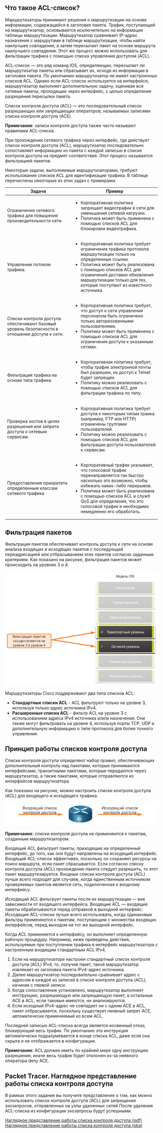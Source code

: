 <!-- 4.1.1 -->
## Что такое ACL-список?
Маршрутизаторы принимают решения о маршрутизации на основе информации, содержащейся в заголовке пакета. Трафик, поступающий на маршрутизатор, основывается исключительно на информации таблицы маршрутизации. Маршрутизатор сравнивает IP-адрес назначения с маршрутами в таблице маршрутизации, чтобы найти наилучшее совпадение, а затем пересылает пакет на основе маршрута наилучшего совпадения. Этот же процесс можно использовать для фильтрации трафика с помощью списка управления доступом (ACL).

ACL-список — это ряд команд IOS, определяющих, пересылает ли маршрутизатор пакеты или сбрасывает их, исходя из информации в заголовке пакета. По умолчанию маршрутизатор не имеет настроенных списков ACL. Однако если ACL-список используется на интерфейсе, маршрутизатор выполняет дополнительную задачу, оценивая все сетевые пакеты, проходящие через интерфейс, с целью определения разрешения пересылки пакета.

Список контроля доступа (ACL) — это последовательный список разрешающих или запрещающих операторов, называемых записями списка контроля доступа (ACE).

**Примечание**: записи контроля доступа также часто называют правилами ACL-списка.

При прохождении сетевого трафика через интерфейс, где действует список контроля доступа (ACL), маршрутизатор последовательно сопоставляет информацию из пакета с каждой записью в списке контроля доступа на предмет соответствия. Этот процесс называется фильтрацией пакетов.

Некоторые задачи, выполняемые маршрутизаторами, требуют использования списков ACL для идентификации трафика. В таблице перечислены некоторые из этих задач с примерами.

| **Задача** | **Пример** |
| --- | --- |
| Ограничение сетевого трафика для повышения производительности сети. | <ul><li>Корпоративная политика запрещает видеотрафик в сети для уменьшения сетевой нагрузки.</li><li>Политика может быть применена с помощью списков ACL для блокировки видеотрафика. </li></ul> |
| Управление потоком трафика. | <ul><li>Корпоративная политика требует ограничения трафика протокола маршрутизации только на определенные ссылки.</li><li>Политика может быть реализована с помощью списков ACL для ограничения доставки обновления маршрутизации только для тех, которые поступают из известного источника.</li></ul> |
| Списки контроля доступа обеспечивают базовый уровень безопасности в отношении доступа к сети. | <ul><li>Корпоративная политика требует, что доступ к сети управления персоналом быть ограничено только авторизованными пользователями.</li><li>Политика может быть применена с помощью списков ACL для ограничения доступа к указанным сетями.</li></ul> |
| Фильтрация трафика на основе типа трафика. | <ul><li>Корпоративная политика требует, чтобы трафик электронной почты был разрешен, но доступ к Telnet будет запрещен.</li><li>Политику можно реализовать с помощью списков ACL для фильтрации трафика по типу.</li></ul> |
| Проверка хостов в целях разрешения или запрета доступа к сетевым сервисам. | <ul><li>Корпоративная политика требует доступа к некоторым типам траика (например, FTP или HTTP) ограничены группами пользователей.</li><li>Политику можно реализовать с помощью списков ACL для фильтрации доступа пользователей к сервисам.</li></ul> |
| Предоставление приоритета определенным классам сетевого трафика | <ul><li>Корпоративный трафик указывает, что голосовой трафик перенаправляется так быстро насколько это возможно, чтобы избежать каких-либо перерывов.</li><li>Политика может быть реализована с помощью списков ACL и служб QoS для определения, что это голосовой трафик и необходимо немедленно его обработать.</li></ul> |
<!-- 4.1.2 -->
## Фильтрация пакетов

Фильтрация пакетов обеспечивает контроль доступа к сети на основе анализа входящих и исходящих пакетов с последующей переадресацией или отбрасыванием этих пакетов согласно заданным критериям. Как показано на рисунке, фильтрация пакетов может происходить на уровнях 3 и 4.

![](./assets/4.1.2.png)
<!-- /courses/ensa-dl/ae8e8c82-34fd-11eb-ba19-f1886492e0e4/aeb415e6-34fd-11eb-ba19-f1886492e0e4/assets/c6077f52-1c46-11ea-af56-e368b99e9723.svg -->

<!--
На рисунке показана модель  OSI прикладной уровень 7, уровень представления 6, сеансовый уровень 5, транспортный уровень 4, сетевой уровень 3, канальный уровень 2 и физический уровень 1. Все уровни исчезают, за исключением сети уровня 3 и транспортного уровня 4 для акцентирования.  Сбоку в оранжевом поле указано, что фильтрация пакетов работает на уровне 3 и уровне 4. Две оранжевые стрелки указывают на уровень 3 и уровень 4.
-->

Маршрутизаторы Cisco поддерживают два типа списков ACL:

- **Стандартные списки ACL** - ACL фильтруют только на уровне 3, используя только адрес источника IPv4.
- **Расширенные списки ACL** - фильтр ACL на уровне 3 с использованием адреса IPv4 источника и/или назначения. Они также могут фильтровать на уровне 4, используя порты TCP, UDP и дополнительную информацию о типе протокола для более точного управления.

<!-- 4.1.3 -->
## Принцип работы списков контроля доступа

Списки контроля доступа определяют набор правил, обеспечивающих дополнительный контроль над пакетами, которые принимаются интерфейсами, транзитными пакетами, которые передаются через маршрутизатор, а также пакетами, которые отправляются из интерфейсов маршрутизатора.

Как показано на рисунке, можно настроить списки контроля доступа (ACL) для входящего и исходящего трафика.

![](./assets/4.1.3.png)

<!-- /courses/ensa-dl/ae8e8c82-34fd-11eb-ba19-f1886492e0e4/aeb415e6-34fd-11eb-ba19-f1886492e0e4/assets/c60842a1-1c46-11ea-af56-e368b99e9723.svg -->

<!--
На рисунке показан входящий и исходящий трафик на маршрутизаторе. В центре находится один маршрутизатор, слева — оранжевая стрелка, указывающая на маршрутизатор. Над стрелкой слова Входящий ACL. Справа находится еще одна оранжевая стрелка, но она начинается с маршрутизатора и указывает в сторону. Над стрелкой слова Исходящий  ACL.
-->

**Примечание**: списки контроля доступа не применяются к пакетам, созданным маршрутизатором.

Входящий ACL фильтрует пакеты, приходящие на определенный интерфейс, до того, как они будут направлены на исходящий интерфейс. Входящий ACL-список эффективен, поскольку он сохраняет ресурсы на поиск маршрута, если пакет сбрасывается. Если согласно списку контроля доступа (ACL) прохождение пакета следует разрешить, то этот пакет маршрутизируется. Входные списки контроля доступа (ACL) лучше всего подходят для случаев, когда единственным источником проверяемых пакетов является сеть, подключенная к входному интерфейсу.

Исходящий ACL фильтрует пакеты после их маршрутизации — вне зависимости от входящего интерфейса. Входящие ACL — входящие пакеты обрабатываются перед отправкой в выходной интерфейс. Исходящие ACL-списки лучше всего использовать, когда одинаковые фильтры применяются к пакетам, поступающим с множества входящих интерфейсов, перед выходом на тот же выходной интерфейс.

Когда ACL применяется к интерфейсу, он выполняет определенную рабочую процедуру. Например, ниже приведены действия, используемые при поступлении трафика в интерфейс маршрутизатора с настроенным входящим стандартным ACL IPv4.

1. Если на маршрутизаторе настроен стандартный список контроля доступа (ACL) IPv4, то, получив пакет, такой маршрутизатор извлекает из заголовка пакета IPv4-адрес источника.
2. Далее маршрутизатор последовательно сравнивает адрес с адресом в каждой из записей в списке контроля доступа (ACL), начиная с первой записи.
3. Когда сопоставление установлено, маршрутизатор выполняет инструкцию, разрешающую или запрещающую пакет, а остальные ACE в ACL, если таковые имеются, не анализируются.
4. Если исходный IPv4-адрес не совпадает ни с одним ACE в ACL, пакет отбрасывается, поскольку существует неявный запрет ACE, автоматически применяемый ко всем ACL.

Последней записью ACL-списка всегда является косвенный отказ, блокирующий весь трафик. По умолчанию эта инструкция автоматически подразумевается в конце списка ACL, даже если она скрыта и не отображается в конфигурации.

**Примечание**: ACL должен иметь по крайней мере одну инструкцию разрешения, иначе весь трафик будет отклонен из-за неявного оператора deny ACE.

<!-- 4.1.4 -->
## Packet Tracer. Наглядное представление работы списка контроля доступа

В рамках этого задания вы получите представление о том, как можно использовать список контроля доступа (ACL) для запрещения эхозапросов, отправленных на узлы удаленных сетей После удаления ACL-списка из конфигурации эхозапросы будут успешными.

[Наглядное представление работы списка контроля доступа (pdf)](./assets/4.1.4-packet-tracer---acl-demonstration_ru-RU.pdf)  
[Наглядное представление работы списка контроля доступа (pka)](./assets/4.1.4-packet-tracer---acl-demonstration_ru-RU.pka)

<!-- тут должен быть квиз 4.1.5 -->